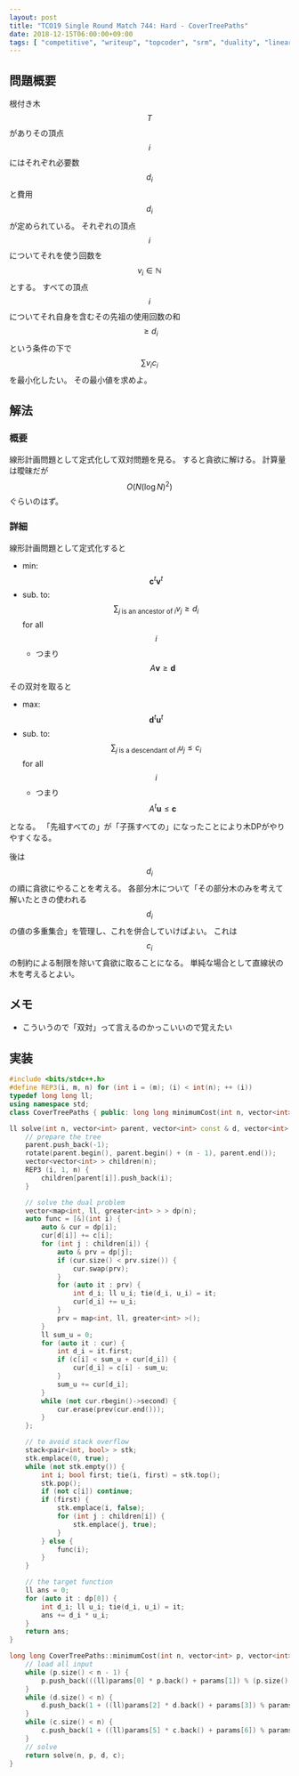 ```yaml
---
layout: post
title: "TCO19 Single Round Match 744: Hard - CoverTreePaths"
date: 2018-12-15T06:00:00+09:00
tags: [ "competitive", "writeup", "topcoder", "srm", "duality", "linear-programming", "graph", "tree" ]
---
```


## 問題概要

根付き木 $$T$$ がありその頂点 $$i$$ にはそれぞれ必要数 $$d_i$$ と費用 $$d_i$$ が定められている。
それぞれの頂点 $$i$$ についてそれを使う回数を $$v_i \in \mathbb{N}$$ とする。
すべての頂点 $$i$$ についてそれ自身を含むその先祖の使用回数の和 $$\ge d_i$$ という条件の下で $$\sum v_i c_i$$ を最小化したい。
その最小値を求めよ。

## 解法

### 概要

線形計画問題として定式化して双対問題を見る。
すると貪欲に解ける。
計算量は曖昧だが $$O(N (\log N)^2)$$ ぐらいのはず。

### 詳細

線形計画問題として定式化すると

-   min: $$\mathbf{c}^t \mathbf{v}^t$$
-   sub. to: $$\sum _ {j \; \text{is an ancestor of} \; i} v_j \ge d_i$$ for all $$i$$
    -   つまり $$A \mathbf{v} \ge \mathbf{d}$$

その双対を取ると

-   max: $$\mathbf{d}^t \mathbf{u}^t$$
-   sub. to: $$\sum _ {j \; \text{is a descendant of} \; i} u_j \le c_i$$ for all $$i$$
    -   つまり $$A^t \mathbf{u} \le \mathbf{c}$$

となる。
「先祖すべての」が「子孫すべての」になったことにより木DPがやりやすくなる。

後は $$d_i$$ の順に貪欲にやることを考える。
各部分木について「その部分木のみを考えて解いたときの使われる $$d_i$$ の値の多重集合」を管理し、これを併合していけばよい。
これは $$c_i$$ の制約による制限を除いて貪欲に取ることになる。
単純な場合として直線状の木を考えるとよい。

## メモ

-   こういうので「双対」って言えるのかっこいいので覚えたい

## 実装

``` c++
#include <bits/stdc++.h>
#define REP3(i, m, n) for (int i = (m); (i) < int(n); ++ (i))
typedef long long ll;
using namespace std;
class CoverTreePaths { public: long long minimumCost(int n, vector<int> p, vector<int> d, vector<int> c, vector<int> params); };

ll solve(int n, vector<int> parent, vector<int> const & d, vector<int> const & c) {
    // prepare the tree
    parent.push_back(-1);
    rotate(parent.begin(), parent.begin() + (n - 1), parent.end());
    vector<vector<int> > children(n);
    REP3 (i, 1, n) {
        children[parent[i]].push_back(i);
    }

    // solve the dual problem
    vector<map<int, ll, greater<int> > > dp(n);
    auto func = [&](int i) {
        auto & cur = dp[i];
        cur[d[i]] += c[i];
        for (int j : children[i]) {
            auto & prv = dp[j];
            if (cur.size() < prv.size()) {
                cur.swap(prv);
            }
            for (auto it : prv) {
                int d_i; ll u_i; tie(d_i, u_i) = it;
                cur[d_i] += u_i;
            }
            prv = map<int, ll, greater<int> >();
        }
        ll sum_u = 0;
        for (auto it : cur) {
            int d_i = it.first;
            if (c[i] < sum_u + cur[d_i]) {
                cur[d_i] = c[i] - sum_u;
            }
            sum_u += cur[d_i];
        }
        while (not cur.rbegin()->second) {
            cur.erase(prev(cur.end()));
        }
    };

    // to avoid stack overflow
    stack<pair<int, bool> > stk;
    stk.emplace(0, true);
    while (not stk.empty()) {
        int i; bool first; tie(i, first) = stk.top();
        stk.pop();
        if (not c[i]) continue;
        if (first) {
            stk.emplace(i, false);
            for (int j : children[i]) {
                stk.emplace(j, true);
            }
        } else {
            func(i);
        }
    }

    // the target function
    ll ans = 0;
    for (auto it : dp[0]) {
        int d_i; ll u_i; tie(d_i, u_i) = it;
        ans += d_i * u_i;
    }
    return ans;
}

long long CoverTreePaths::minimumCost(int n, vector<int> p, vector<int> d, vector<int> c, vector<int> params) {
    // load all input
    while (p.size() < n - 1) {
        p.push_back(((ll)params[0] * p.back() + params[1]) % (p.size() + 1));
    }
    while (d.size() < n) {
        d.push_back(1 + ((ll)params[2] * d.back() + params[3]) % params[4]);
    }
    while (c.size() < n) {
        c.push_back(1 + ((ll)params[5] * c.back() + params[6]) % params[7]);
    }
    // solve
    return solve(n, p, d, c);
}
```
